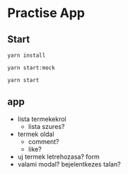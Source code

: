 # Practise App

## Start

`yarn install`

`yarn start:mock`

`yarn start`

## app

- lista termekekrol
  - lista szures?
- termek oldal
  - comment?
  - like?
- uj termek letrehozasa? form
- valami modal? bejelentkezes talan?
